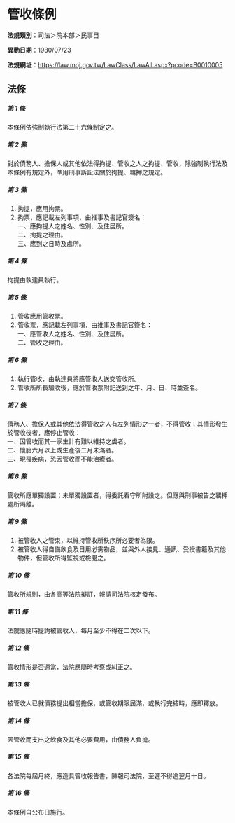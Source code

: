 # 管收條例

**法規類別**：司法＞院本部＞民事目

**異動日期**：1980/07/23  

**法規網址**：https://law.moj.gov.tw/LawClass/LawAll.aspx?pcode=B0010005





## 法條
##### 第 1 條
本條例依強制執行法第二十六條制定之。

##### 第 2 條
對於債務人、擔保人或其他依法得拘提、管收之人之拘提、管收，除強制執行法及本條例有規定外，準用刑事訴訟法關於拘提、羈押之規定。

##### 第 3 條
1. 拘提，應用拘票。
1. 拘票，應記載左列事項，由推事及書記官簽名：  
一、應拘提人之姓名、性別、及住居所。  
二、拘提之理由。  
三、應到之日時及處所。

##### 第 4 條
拘提由執達員執行。

##### 第 5 條
1. 管收應用管收票。
1. 管收票，應記載左列事項，由推事及書記官簽名：  
一、應管收人之姓名、性別、及住居所。  
二、管收之理由。

##### 第 6 條
1. 執行管收，由執達員將應管收人送交管收所。
1. 管收所所長驗收後，應於管收票附記送到之年、月、日、時並簽名。

##### 第 7 條
債務人、擔保人或其他依法得管收之人有左列情形之一者，不得管收；其情形發生於管收後者，應停止管收：  
一、因管收而其一家生計有難以維持之虞者。  
二、懷胎六月以上或生產後二月未滿者。  
三、現罹疾病，恐因管收而不能治療者。

##### 第 8 條
管收所應單獨設置；未單獨設置者，得委託看守所附設之。但應與刑事被告之羈押處所隔離。

##### 第 9 條
1. 被管收人之管束，以維持管收所秩序所必要者為限。
1. 被管收人得自備飲食及日用必需物品，並與外人接見、通訊、受授書籍及其他物件，但管收所得監視或檢閱之。

##### 第 10 條
管收所規則，由各高等法院擬訂，報請司法院核定發布。

##### 第 11 條
法院應隨時提詢被管收人，每月至少不得在二次以下。

##### 第 12 條
管收情形是否適當，法院應隨時考察或糾正之。

##### 第 13 條
被管收人已就債務提出相當擔保，或管收期限屆滿，或執行完結時，應即釋放。

##### 第 14 條
因管收而支出之飲食及其他必要費用，由債務人負擔。

##### 第 15 條
各法院每屆月終，應造具管收報告書，陳報司法院，至遲不得逾翌月十日。

##### 第 16 條
本條例自公布日施行。


